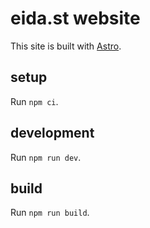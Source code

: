 # eida.st website

This site is built with [Astro](https://astro.build/).

## setup

Run `npm ci`.

## development

Run `npm run dev`.

## build

Run `npm run build`.
